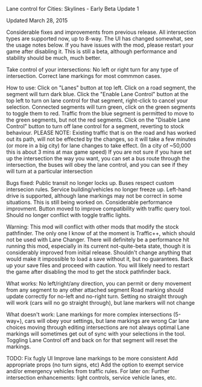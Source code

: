 Lane control for Cities: Skylines - Early Beta Update 1

Updated March 28, 2015 

Considerable fixes and improvements from previous release. All intersection types are supported now, up to 8-way. The UI has changed somewhat, see the usage notes below. If you have issues with the mod, please restart your game after disabling it. This is still a beta, although performance and stability should be much, much better. 

Take control of your intersections: 
No left or right turn for any type of intersection. 
Correct lane markings for most commmon cases.

How to use: 
Click on "Lanes" button at top left. 
Click on a road segment, the segment will turn dark blue. Click the "Enable Lane Control" button at the top left to turn on lane control for that segment, right-click to cancel your selection.
Connected segments will turn green, click on the green segments to toggle them to red. Traffic from the blue segment is permitted to move to the green segments, but not the red segments. 
Click on the "Disable Lane Control" button to turn off lane control for a segment, reverting to stock behaviour. 
PLEASE NOTE: Existing traffic that is on the road and has worked out its path, will not be effected by the changes, so it will take a few minutes (or more in a big city) for lane changes to take effect. (In a city of ~50,000 this is about 3 mins at max game speed) 
If you are not sure if you have set up the intersection the way you want, you can set a bus route through the intersection, the buses will obey the lane control, and you can see if they will turn at a particular intersection

Bugs fixed: 
Public transit no longer locks up. Buses respect custom intersecion rules. 
Service building/vehicles no longer freeze up. 
Left-hand drive is supported, although lane markings may not be correct in some situations. This is still being worked on. 
Considerable performance improvment. 
Button moved to improve compatibility with traffic query tool. 
Should no longer conflict with toggle traffic lights.

Warning: 
This mod will conflict with other mods that modify the stock pathfinder. The only one I know of at the moment is Traffic++, which should not be used with Lane Changer. 
There will definitely be a performance hit running this mod, especially in its current not-quite-beta state, though it is considerably improved from initial release. 
Shouldn't change anything that would make it impossible to load a save without it, but no guarantees. Back up your save files and proceed with caution. You will likely need to restart the game after disabling the mod to get the stock pathfinder back.

What works: 
No left/right/any direction, you can permit or deny movement from any segment to any other attached segment 
Road marking should update correctly for no-left and no-right turn. Setting no straight through will work (cars will no go straight through), but lane markers will not change

What doesn't work: 
Lane markings for more complex intersections (5-way+), cars will obey your settings, but lane markings are wrong 
Car lane choices moving through editing intersections are not always optimal 
Lane markings will sometimes get out of sync with your selections in the tool. Toggling Lane Control off and back on for that segment will reset the markings.

TODO: 
Fix fugly UI 
Improve lane markings to be more consistent 
Add appropriate props (no turn signs, etc) 
Add the option to exempt service and/or emergency vehicles from traffic rules. 
For later on: Further intersection enhancements: light controls, service vehicle lanes, etc.
